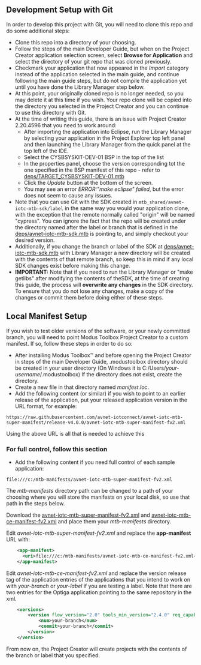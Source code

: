 ## Development Setup with Git

In order to develop this project with Git, you will need to clone this repo and do some additional steps:
- Clone this repo into a directory of your choosing.
- Follow the steps of the main Developer Guide, but when on the Project Creator application selection screen,
select **Browse for Application** and select the directory of your git repo that was cloned previously.
- Checkmark your application that now appeared in the *Import* category instead of the application selected in the main guide,
and continue following the main guide steps, but do not compile the application yet until you have done the Library Manager step below.
- At this point, your originally cloned repo is no longer needed, so you may delete it at this time if you wish.
Your repo clone will be copied into the directory you selected in the Project Creator and you can continue 
to use this directory with Git.
- At the time of writing this guide, there is an issue with Project Creator 2.20.4596 that you need to work around:
  - After importing the application into Eclipse, run the Library Manager 
  by selecting your application in the Project Explorer top left panel and then launching the Library Manager from the quick panel
  at the top left of the IDE.
  - Select the CYSBSYSKIT-DEV-01 BSP in the top of the list
  - In the properties panel, choose the version corresponding tot the one specified in the BSP manifest 
  of this repo - refer to [deps/TARGET_CYSBSYSKIT-DEV-01.mtb](deps/TARGET_CYSBSYSKIT-DEV-01.mtb)
  - Click the *Update* button at the bottom of the screen.
  - You may see an error *ERROR:"make eclipse" failed*, but the error does not seem to cause any issues.
- Note that you can use Git with the SDK created in `mtb_shared/avnet-iotc-mtb-sdk/label`
in the same way you would your application clone, with the exception that
the remote normally called "origin" will be named "cypress". You can ignore the fact that the repo
will be created under the directory named after the label or branch that is defined in the
[deps/avnet-iotc-mtb-sdk.mtb](deps/avnet-iotc-mtb-sdk.mtb) is pointing to, and simply checkout your desired version.
- Additionally, if you change the branch or label of the SDK at [deps/avnet-iotc-mtb-sdk.mtb](deps/avnet-iotc-mtb-sdk.mtb)
with Library Manager a new directory will be created with the contents of that remote branch, so keep this in mind
if any local SDK changes exist before making this change. 
- **IMPORTANT:** Note that if you need to run the Library Manager or "make getlibs" after modifying the contents of theSDK,
at the time of creating this guide, the process will **overwrite any changes** in the SDK directory.
To ensure that you do not lose any changes, make a copy of the changes or commit them before doing either of these steps.

## Local Manifest Setup

If you wish to test older versions of the software,
or your newly committed branch, you will need to point Modus Toolbox Project Creator
to a custom manifest. If so, follow these steps in order to do so:

- After installing Modus Toolbox&trade; and before opening the Project Creator in steps of the main Developer Guide,
.modustoolbox directory should be created in your user directory (On Windows it is C:/Users/*your-username*/.modustoolbox)
If the directory does not exist, create the directory.
- Create a new file in that directory named *manifest.loc*.
- Add the following content (or similar) if you wish to point to an earlier release of the application, 
put your released application version in the URL format, for example:
```
https://raw.githubusercontent.com/avnet-iotconnect/avnet-iotc-mtb-super-manifest/release-v4.0.0/avnet-iotc-mtb-super-manifest-fv2.xml
```
Using the above URL is all that is needed to achieve this

### For full control, follow this section
- Add the following content if you need full control of each sample application:
```
file:///c:/mtb-manifests/avnet-iotc-mtb-super-manifest-fv2.xml
```
The *mtb-manifests* directory path can be changed to a path of your choosing where you will store the manifests on your local disk,
so use that path in the steps below.

Download the [avnet-iotc-mtb-super-manifest-fv2.xml](https://raw.githubusercontent.com/avnet-iotconnect/avnet-iotc-mtb-super-manifest/main/avnet-iotc-mtb-super-manifest-fv2.xml)
and [avnet-iotc-mtb-ce-manifest-fv2.xml](https://raw.githubusercontent.com/avnet-iotconnect/avnet-iotc-mtb-ce-manifest/main/avnet-iotc-mtb-ce-manifest-fv2.xml)
and place them your *mtb-manifests* directory.

Edit *avnet-iotc-mtb-super-manifest-fv2.xml* and replace the **app-manifest** URL with:
```xml
    <app-manifest>
      <uri>file:///c:/mtb-manifests/avnet-iotc-mtb-ce-manifest-fv2.xml</uri>
    </app-manifest>
```

Edit *avnet-iotc-mtb-ce-manifest-fv2.xml* and replace the version release tag of the application 
entries of the applications that you intend to work on with *your-branch* or *your-label* if you are testing a label. 
Note that there are two entries for the Optiga application pointing to the same repository in the xml.
```xml
	<versions>
        <version flow_version="2.0" tools_min_version="2.4.0" req_capabilities_per_version="bsp_gen2">
            <num>your-branch</num>
            <commit>your-branch</commit>
        </version>
    </version>
```
From now on, the Project Creator will create projects with the contents of the branch or label that you specified. 
